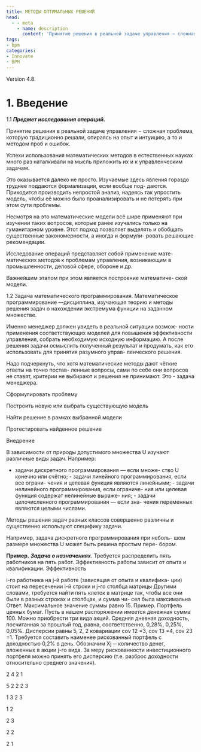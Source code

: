 ```yaml
---
title: МЕТОДЫ ОПТИМАЛЬНЫХ РЕШЕНИЙ
head:
  - - meta
    - name: description
      content: 'Принятие решения в реальной задаче управления − сложная проблема, которую традиционно решали, опираясь на опыт и интуицию, а то и методом проб и ошибок'
tags:
- bpm
categories:
- Innovate
- BPM
---
```




Version 4.8. 

# 1. Введение

1.1 **_Предмет исследования операций._**

Принятие решения в реальной задаче управления − сложная проблема, которую традиционно решали, опираясь на опыт и интуицию, а то и методом проб и ошибок.

Успехи использования математических методов в естественных науках много раз наталкивали на мысль приложить их и к управленческим задачам.

Это оказывается далеко не просто. Изучаемые здесь явления гораздо труднее поддаются формализации, если вообще под- даются. Приходится производить непростой анализ, надеясь так упростить модель, чтобы её можно было проанализировать и не потерять при этом сути проблемы.

Несмотря на это математические модели всё шире применяют при изучении таких вопросов, которые ранее изучались только на гуманитарном уровне. Этот подход позволяет выделять и обобщать существенные закономерности, а иногда и формули- ровать решающие рекомендации.

Исследование операций представляет собой применение мате- матических методов к проблемам управления, возникающим в промышленности, деловой сфере, обороне и др.

Важнейшим этапом при этом является построение математиче- ской модели.

1.2 Задача математического программирования. Математическое программирование —дисциплина, изучающая теорию и методы решения задач о нахождении экстремума функции на заданном множестве.

Именно менеджер должен увидеть в реальной ситуации возмож- ности применения соответствующих моделей для повышения эффективности управления, собрать необходимую исходную информацию. А после решения задачи осмыслить полученный результат и продумать, как его использовать для принятия разумного управ- ленческого решения.

Надо подчеркнуть, что хотя математические методы дают чёткие ответы на точно постав- ленные вопросы, сами по себе они вопросов не ставят, критерии не выбирают и решения не принимают. Это - задача менеджера.

Сформулировать проблему

Построить новую или выбрать существующую модель

Найти решение в рамках выбранной модели

Протестировать найденное решение

Внедрение



В зависимости от природы допустимого множества U изучают различные виды задач. Например:

- задачи дискретного программирования — если множе-     ство U конечно или счётно; - задачи линейного программирования, если все ограни- чения и целевая функция являются линейными; - задачи нелинейного программирования, если ограниче- ния или целевая функция содержат нелинейные выраже- ния; - задачи целочисленного программирования — если зна- чения переменных являются целыми числами.

Методы решения задач разных классов совершенно различны и существенно используют специфику задачи.

Например, задача дискретного программирования при неболь- шом размере множества U может быть решена простым пере- бором.

**Пример.** **_Задача о назначениях_**. Требуется распределить пять работников на пять работ. Эффективность работы зависит от опыта и квалификации. Эффективность

i-го работника на j-й работе (зависящая от опыта и квалифика- ции) стоит на пересечении i-й строки и j-го столбца матрицы Другими словами, требуется найти пять клеток в матрице так, чтобы все они были в разных строках и столбцах, и сумма чи- сел была максимальна Ответ. Максимальное значение суммы равно 15. Пример. Портфель ценных бумаг. Пусть в нашем распоряжении имеется денежная сумма 100. Можно приобрести три вида акций. Средняя дневная доходность, посчитанная за прошлый год, равна, соответственно, 0,28%, 0,25%, 0,05%. Дисперсии равны 5, 2, 2 ковариации cov 12 =3, cov 13 =4, cov 23 =1. Требуется составить наименее рискованный портфель с доходностью 0,2% в день. Обозначим Xj ─ количество денег, вложенных в акции j-го вида. За меру рискованности инвестиционного портфеля можно принять его дисперсию (т.е. разброс доходности относительно среднего значения).

2 4 2 1

5 2 2 2 3

1 3 2 3

1 2

2 3

2 2

2 1 
